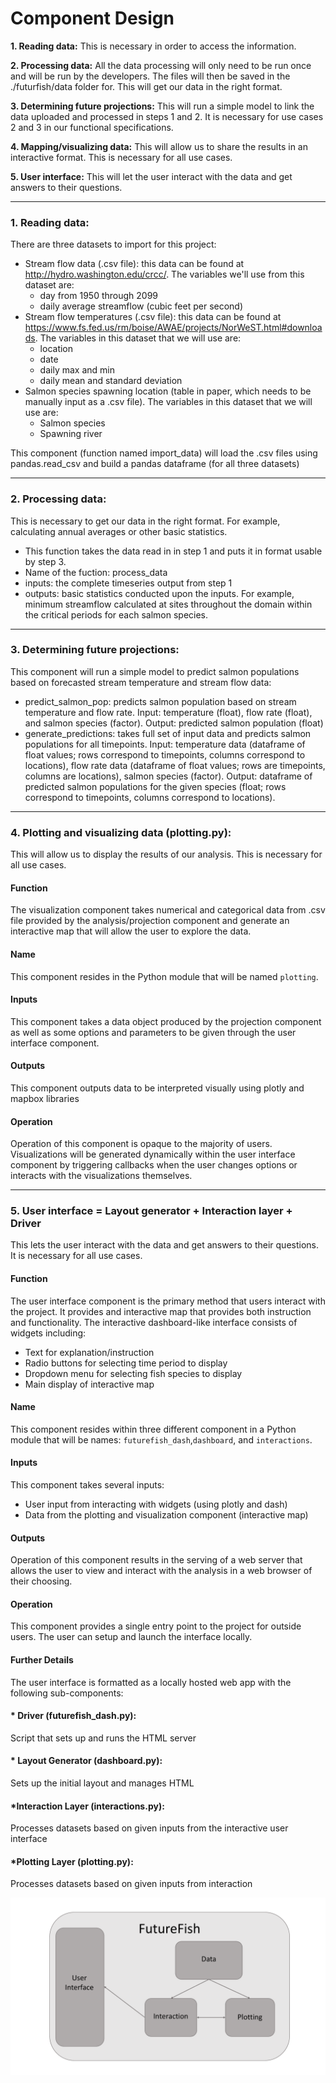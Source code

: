 # Component Design

**1. Reading data:**
This is necessary in order to access the information.

**2. Processing data:**
All the data processing will only need to be run once and will be run by the developers. The files will then be saved in the ./futurfish/data folder for. This will get our data in the right format.

**3. Determining future projections:**
This will run a simple model to link the data uploaded and processed in steps 1 and 2. It is necessary for use cases 2 and 3 in our functional specifications.

**4. Mapping/visualizing data:**
This will allow us to share the results in an interactive format. This is necessary for all use cases.

**5. User interface:** This will let the user interact with the data and get answers to their questions.

-----

### 1. Reading data:
There are three datasets to import for this project:
* Stream flow data (.csv file): this data can be found at http://hydro.washington.edu/crcc/. The variables we'll use from this dataset are:
	* day from 1950 through 2099
	* daily average streamflow (cubic feet per second)
* Stream flow temperatures (.csv file): this data can be found at https://www.fs.fed.us/rm/boise/AWAE/projects/NorWeST.html#downloads. The variables in this dataset that we will use are:
	* location
	* date
	* daily max and min
	* daily mean and standard deviation
* Salmon species spawning location (table in paper, which needs to be manually input as a .csv file). The variables in this dataset that we will use are:
	* Salmon species
	* Spawning river

This component (function named import_data)  will load the .csv files using pandas.read_csv and build a pandas dataframe (for all three datasets)

-----

### 2. Processing data:
This is necessary to get our data in the right format. For example, calculating annual averages or other basic statistics.
- This function takes the data read in in step 1 and puts it in format usable by step 3.
- Name of the fuction: process_data
- inputs: the complete timeseries output from step 1
- outputs: basic statistics conducted upon the inputs. For example, minimum streamflow calculated at sites throughout the domain within the critical periods for each salmon species.

-----

### 3. Determining future projections:
This component  will run a simple model to predict salmon populations based on forecasted stream temperature and stream flow data:
* predict_salmon_pop: predicts salmon population based on stream temperature and flow rate. Input: temperature (float), flow rate (float), and salmon species (factor). Output: predicted salmon population (float)
* generate_predictions: takes full set of input data and predicts salmon populations for all timepoints. Input: temperature data (dataframe of float values; rows correspond to timepoints, columns correspond to locations), flow rate data (dataframe of float values; rows are timepoints, columns are locations), salmon species (factor). Output: dataframe of predicted salmon populations for the given species (float; rows correspond to timepoints, columns correspond to locations).

-----

### 4. Plotting and visualizing data (plotting.py): 
This will allow us to display the results of our analysis. This is necessary for all use
cases.

#### Function
The visualization component takes numerical and categorical data from .csv file  provided by the
analysis/projection component and generate an interactive map that will allow the user to explore
the data. 

#### Name
This component resides in the Python module that will be named `plotting`.

#### Inputs
This component takes a data object produced by the projection component as
well as some options and parameters to be given through the user interface
component.

#### Outputs
This component outputs data to be interpreted visually using plotly and mapbox libraries

#### Operation
Operation of this component is opaque to the majority of users.  Visualizations will be
generated dynamically within the user interface component by triggering callbacks when the user
changes options or interacts with the visualizations themselves.

----

### 5. User interface = Layout generator + Interaction layer + Driver
This lets the user interact with the data and get answers to their questions. It is necessary
for all use cases.

#### Function
The user interface component is the primary method that users interact with the project.  It
provides and interactive map that provides both instruction and functionality.  The interactive
dashboard-like interface consists of widgets including:

 * Text for explanation/instruction
 * Radio buttons for selecting time period to display
 * Dropdown menu for selecting fish species to display
 * Main display of interactive map

#### Name
This component resides within three different component in a Python module that will be names: 
`futurefish_dash`,`dashboard`, and `interactions`.

#### Inputs
This component takes several inputs:

 * User input from interacting with widgets (using plotly and dash)
 * Data from the plotting and visualization component (interactive map)

#### Outputs
Operation of this component results in the serving of a web server that allows the user to
view and interact with the analysis in a web browser of their choosing.

#### Operation
This component provides a single entry point to the project for outside
users.  The user can setup and launch the interface locally.

#### Further Details
The user interface is formatted as a locally hosted web app with the following sub-components:

#### * Driver (futurefish_dash.py):
Script that sets up and runs the HTML server

#### * Layout Generator (dashboard.py):
Sets up the initial layout and manages HTML

#### *Interaction Layer (interactions.py):
Processes datasets based on given inputs from the interactive user interface

#### *Plotting Layer (plotting.py):
Processes datasets based on given inputs from interaction

<p align="center">
 <img src="https://github.com/UWSEDs-aut17/uwseds-group-nw-climate-crew/blob/master/futurefish/resources/images/Comp_design_fig.pdf">
</p> 



